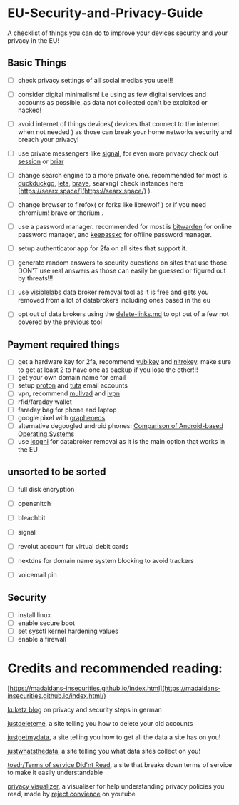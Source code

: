 # EU-Security-and-Privacy-Guide
A checklist of things you can do to improve your devices security and your privacy in the EU!

## Basic Things
- [ ] check privacy settings of all social medias you use!!!
- [ ] consider digital minimalism! i.e using as few digital services and accounts as possible. as data not collected can't be exploited or hacked!
- [ ] avoid internet of things devices( devices that connect to the internet when not needed ) as those can break your home networks security and breach your privacy!
- [ ] use private messengers like [signal](https://signal.org/), for even more privacy check out [session](https://getsession.org/) or [briar](https://briarproject.org/)
- [ ] change search engine to a more private one. recommended for most is [duckduckgo](https://duckduckgo.com/), [leta](https://leta.mullvad.net/), [brave](https://search.brave.com/), searxng( check instances here [https://searx.space/](https://searx.space/) ).
- [ ] change browser to firefox( or forks like librewolf ) or if you need chromium! brave or thorium .
- [ ] use a password manager. recommended for most is [bitwarden](https://bitwarden.com/) for online password manager, and [keepassxc](https://keepassxc.org/) for offline password manager.
- [ ] setup authenticator app for 2fa on all sites that support it.

- [ ] generate random answers to security questions on sites that use those. DON'T use real answers as those can easily be guessed or figured out by threats!!!
- [ ] use [visiblelabs](https://remover.visiblelabs.org/) data broker removal tool as it is free and gets you removed from a lot of databrokers including ones based in the eu
- [ ] opt out of data brokers using the [delete-links.md](delete-links.md) to opt out of a few not covered by the previous tool

## Payment required things
- [ ] get a hardware key for 2fa, recommend [yubikey](https://www.yubico.com/) and [nitrokey](https://www.nitrokey.com/). make sure to get at least 2 to have one as backup if you lose the other!!!
- [ ] get your own domain name for email
- [ ] setup [proton](https://proton.me/) and [tuta](https://tuta.com/) email accounts
- [ ] vpn, recommend [mullvad](mullvad.net/en/) and [ivpn](https://www.ivpn.net/en/)
- [ ] rfid/faraday wallet
- [ ] faraday bag for phone and laptop
- [ ] google pixel with [grapheneos](https://grapheneos.org/)
- [ ] alternative degoogled android phones: [Comparison of Android-based Operating Systems](https://eylenburg.github.io/android_comparison.htm)
- [ ] use [icogni](https://incogni.com/) for databroker removal as it is the main option that works in the EU

## unsorted to be sorted
- [ ] full disk encryption
- [ ] opensnitch
- [ ] bleachbit
- [ ] signal


- [ ] revolut account for virtual debit cards
- [ ] nextdns for domain name system blocking to avoid trackers

- [ ] voicemail pin

## Security
- [ ] install linux
- [ ] enable secure boot
- [ ] set sysctl kernel hardening values
- [ ] enable a firewall

# Credits and recommended reading:
[https://madaidans-insecurities.github.io/index.html](https://madaidans-insecurities.github.io/index.html/)

[kuketz blog](https://www.kuketz-blog.de/) on privacy and security steps in german

[justdeleteme](https://justdeleteme.xyz/), a site telling you how to delete your old accounts

[justgetmydata](https://justgetmydata.com), a site telling you how to get all the data a site has on you!

[justwhatsthedata](https://justwhatsthedata.github.io), a site telling you what data sites collect on you!

[tosdr/Terms of service Did'nt Read](https://tosdr.org/en), a site that breaks down terms of service to make it easily understandable

[privacy visualizer](https://rejectconvenience.com/privacy-visualizer/), a visualiser for help understanding privacy policies you read, made by [reject convience](https://www.youtube.com/@rejectconvenience)  on youtube
